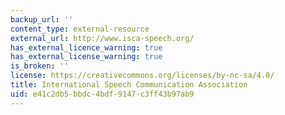 ```yaml
---
backup_url: ''
content_type: external-resource
external_url: http://www.isca-speech.org/
has_external_licence_warning: true
has_external_license_warning: true
is_broken: ''
license: https://creativecommons.org/licenses/by-nc-sa/4.0/
title: International Speech Communication Association
uid: e41c2db5-bbdc-4bdf-9147-c3ff43b97ab9
---
```

